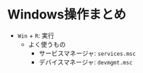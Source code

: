 # Windows操作まとめ

- `Win` + `R`: 実行
    - よく使うもの 
        - サービスマネージャ: `services.msc`
        - デバイスマネージャ: `devmgmt.msc`